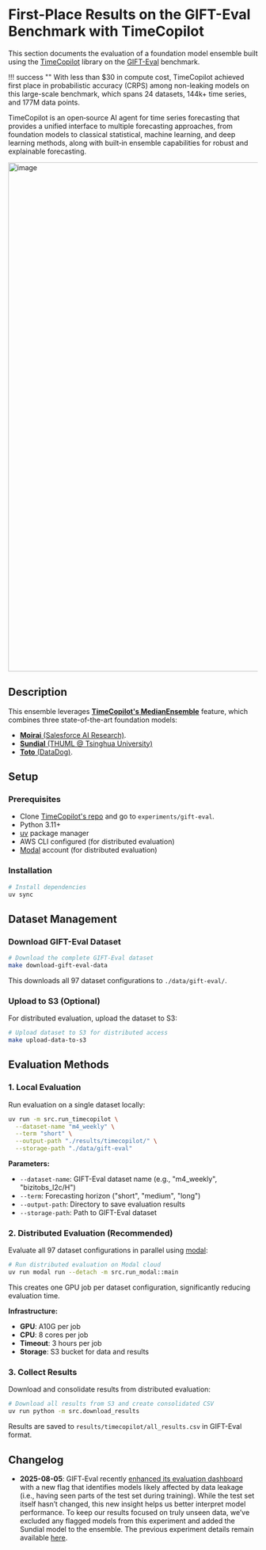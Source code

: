 # First-Place Results on the GIFT-Eval Benchmark with TimeCopilot

This section documents the evaluation of a foundation model ensemble built using the [TimeCopilot](https://timecopilot.dev) library on the [GIFT-Eval](https://huggingface.co/spaces/Salesforce/GIFT-Eval) benchmark.

!!! success ""
    With less than $30 in compute cost, TimeCopilot achieved first place in probabilistic accuracy (CRPS) among non-leaking models on this large-scale benchmark, which spans 24 datasets, 144k+ time series, and 177M data points.


TimeCopilot is an open‑source AI agent for time series forecasting that provides a unified interface to multiple forecasting approaches, from foundation models to classical statistical, machine learning, and deep learning methods, along with built‑in ensemble capabilities for robust and explainable forecasting.

<img width="1002" height="1029" alt="image" src="https://github.com/user-attachments/assets/6fa8d459-0ca3-45ce-afe5-7fac8400167f" />



## Description

This ensemble leverages [**TimeCopilot's MedianEnsemble**](https://timecopilot.dev/api/models/ensembles/#timecopilot.models.ensembles.median.MedianEnsemble) feature, which combines three state-of-the-art foundation models:

- [**Moirai** (Salesforce AI Research)](https://timecopilot.dev/api/models/foundational/models/#timecopilot.models.foundational.moirai.Moirai).
- [**Sundial** (THUML @ Tsinghua University)](https://timecopilot.dev/api/models/foundational/models/#timecopilot.models.foundational.sundial.Sundial) 
- [**Toto** (DataDog)](https://timecopilot.dev/api/models/foundational/models/#timecopilot.models.foundational.toto.Toto).


## Setup

### Prerequisites
- Clone [TimeCopilot's repo](https://github.com/AzulGarza/timecopilot) and go to `experiments/gift-eval`.
- Python 3.11+
- [uv](https://docs.astral.sh/uv/) package manager
- AWS CLI configured (for distributed evaluation)
- [Modal](https://modal.com/) account (for distributed evaluation)

### Installation

```bash
# Install dependencies
uv sync
```

## Dataset Management

### Download GIFT-Eval Dataset

```bash
# Download the complete GIFT-Eval dataset
make download-gift-eval-data
```

This downloads all 97 dataset configurations to `./data/gift-eval/`.

### Upload to S3 (Optional)

For distributed evaluation, upload the dataset to S3:

```bash
# Upload dataset to S3 for distributed access
make upload-data-to-s3
```

## Evaluation Methods

### 1. Local Evaluation

Run evaluation on a single dataset locally:

```bash
uv run -m src.run_timecopilot \
  --dataset-name "m4_weekly" \
  --term "short" \
  --output-path "./results/timecopilot/" \
  --storage-path "./data/gift-eval"
```

**Parameters:**

- `--dataset-name`: GIFT-Eval dataset name (e.g., "m4_weekly", "bizitobs_l2c/H")
- `--term`: Forecasting horizon ("short", "medium", "long")
- `--output-path`: Directory to save evaluation results
- `--storage-path`: Path to GIFT-Eval dataset

### 2. Distributed Evaluation (Recommended)

Evaluate all 97 dataset configurations in parallel using [modal](https://modal.com/):

```bash
# Run distributed evaluation on Modal cloud
uv run modal run --detach -m src.run_modal::main
```

This creates one GPU job per dataset configuration, significantly reducing evaluation time.

**Infrastructure:**

- **GPU**: A10G per job
- **CPU**: 8 cores per job  
- **Timeout**: 3 hours per job
- **Storage**: S3 bucket for data and results

### 3. Collect Results

Download and consolidate results from distributed evaluation:

```bash
# Download all results from S3 and create consolidated CSV
uv run python -m src.download_results
```

Results are saved to `results/timecopilot/all_results.csv` in GIFT-Eval format.


## Changelog

- **2025-08-05**: GIFT‑Eval recently [enhanced its evaluation dashboard](https://github.com/SalesforceAIResearch/gift-eval?tab=readme-ov-file#2025-08-05) with a new flag that identifies models likely affected by data leakage (i.e., having seen parts of the test set during training). While the test set itself hasn’t changed, this new insight helps us better interpret model performance. To keep our results focused on truly unseen data, we’ve excluded any flagged models from this experiment and added the Sundial model to the ensemble. The previous experiment details remain available [here](https://github.com/AzulGarza/timecopilot/tree/v0.0.14/experiments/gift-eval).
